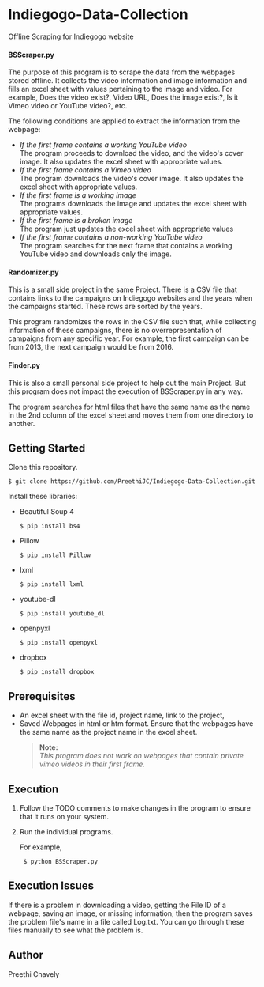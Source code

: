# Indiegogo-Data-Collection
Offline Scraping for Indiegogo website

#### BSScraper.py
The purpose of this program is to scrape the data from the webpages stored offline. It collects the video information and image information and fills an excel sheet with values pertaining to the image and video. For example, Does the video exist?, Video URL, Does the image exist?, Is it Vimeo video or YouTube video?, etc.

The following conditions are applied to extract the information from the webpage:
* *If the first frame contains a working YouTube video*  
  The program proceeds to download the video, and the video's cover image. It also updates the excel sheet with appropriate values.
* *If the first frame contains a Vimeo video*  
  The program downloads the video's cover image. It also updates the excel sheet with appropriate values.
* *If the first frame is a working image*  
  The programs downloads the image and updates the excel sheet with appropriate values.
* *If the first frame is a broken image*  
  The program just updates the excel sheet with appropriate values
* *If the first frame contains a non-working YouTube video*  
  The program searches for the next frame that contains a working YouTube video and downloads only the image.
 
#### Randomizer.py
This is a small side project in the same Project. There is a CSV file that contains links to the campaigns on Indiegogo websites and the years when the campaigns started. These rows are sorted by the years.  

This program randomizes the rows in the CSV file such that, while collecting information of these campaigns, there is no overrepresentation of campaigns from any specific year. For example, the first campaign can be from 2013, the next campaign would be from 2016.  

#### Finder.py
This is also a small personal side project to help out the main Project. But this program does not impact the execution of BSScraper.py in any way.  

The program searches for html files that have the same name as the name in the 2nd column of the excel sheet and moves them from one directory to another.

## Getting Started

Clone this repository.

    $ git clone https://github.com/PreethiJC/Indiegogo-Data-Collection.git

Install these libraries:
* Beautiful Soup 4
  ```
  $ pip install bs4
  ```
* Pillow
  ```
  $ pip install Pillow
  ```
* lxml
  ```
  $ pip install lxml
  ```
* youtube-dl
  ```
  $ pip install youtube_dl
  ```
* openpyxl
  ```
  $ pip install openpyxl
  ```
* dropbox
  ```
  $ pip install dropbox
  ```
## Prerequisites
* An excel sheet with the file id, project name, link to the project, <custom fields>
* Saved Webpages in html or htm format. Ensure that the webpages have the same name as the project name in the excel sheet.  
  >**Note:**  
  >*This program does not work on webpages that contain private vimeo videos in their first frame.*   

## Execution
1. Follow the TODO comments to make changes in the program to ensure that it runs on your system.
2. Run the individual programs.

    For example,

        $ python BSScraper.py 

## Execution Issues
If there is a problem in downloading a video, getting the File ID of a webpage, saving an image, or missing information, then the program saves the problem file's name in a file called Log.txt. You can go through these files manually to see what the problem is. 

## Author
Preethi Chavely

